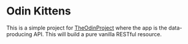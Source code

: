 # Odin Kittens

This is a simple project for [TheOdinProject](https://www.theodinproject.com/lessons/ruby-on-rails-kittens-api) where the app is the data-producing API. This will build a pure vanilla RESTful resource.

